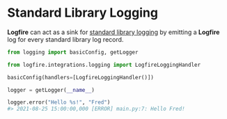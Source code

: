 # Standard Library Logging

**Logfire** can act as a sink for [standard library logging][logging] by emitting a **Logfire** log for
every standard library log record.

```py title="main.py"
from logging import basicConfig, getLogger

from logfire.integrations.logging import LogfireLoggingHandler

basicConfig(handlers=[LogfireLoggingHandler()])

logger = getLogger(__name__)

logger.error("Hello %s!", "Fred")
#> 2021-08-25 15:00:00,000 [ERROR] main.py:7: Hello Fred!
```

[logging]: https://docs.python.org/3/library/logging.html
